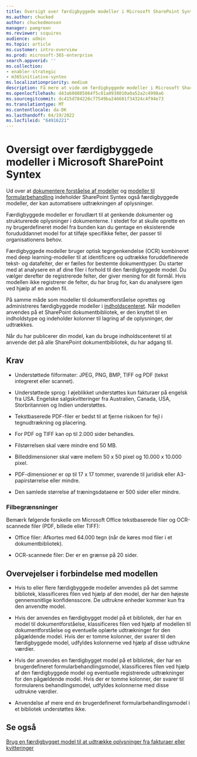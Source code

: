 ```yaml
---
title: Oversigt over færdigbyggede modeller i Microsoft SharePoint Syntex
ms.author: chucked
author: chuckedmonson
manager: pamgreen
ms.reviewer: ssquires
audience: admin
ms.topic: article
ms.customer: intro-overview
ms.prod: microsoft-365-enterprise
search.appverid: ''
ms.collection:
- enabler-strategic
- m365initiative-syntex
ms.localizationpriority: medium
description: Få mere at vide om færdigbyggede modeller i Microsoft SharePoint Syntex.
ms.openlocfilehash: d43a608885864f5c81a8938010a0a52a2c4998a6
ms.sourcegitcommit: dc415d784226c77549ba246601f34324c4f94e73
ms.translationtype: MT
ms.contentlocale: da-DK
ms.lasthandoff: 04/19/2022
ms.locfileid: "64916221"
---
```

# <a name="prebuilt-models-overview-in-microsoft-sharepoint-syntex"></a>Oversigt over færdigbyggede modeller i Microsoft SharePoint Syntex

Ud over at [dokumentere forståelse af modeller](document-understanding-overview.md) og [modeller til formularbehandling](form-processing-overview.md) indeholder SharePoint Syntex også færdigbyggede modeller, der kan automatisere udtrækningen af oplysninger.

Færdigbyggede modeller er forudlært til at genkende dokumenter og strukturerede oplysninger i dokumenterne. I stedet for at skulle oprette en ny brugerdefineret model fra bunden kan du gentage en eksisterende forududdannet model for at tilføje specifikke felter, der passer til organisationens behov. 

Færdigbyggede modeller bruger optisk tegngenkendelse (OCR) kombineret med deep learning-modeller til at identificere og udtrække foruddefinerede tekst- og datafelter, der er fælles for bestemte dokumenttyper. Du starter med at analysere en af dine filer i forhold til den færdigbyggede model. Du vælger derefter de registrerede felter, der giver mening for dit formål. Hvis modellen ikke registrerer de felter, du har brug for, kan du analysere igen ved hjælp af en anden fil.

På samme måde som modeller til dokumentforståelse oprettes og administreres færdigbyggede modeller i [indholdscenteret](create-a-content-center.md). Når modellen anvendes på et SharePoint dokumentbibliotek, er den knyttet til en indholdstype og indeholder kolonner til lagring af de oplysninger, der udtrækkes. 

Når du har publicerer din model, kan du bruge indholdscenteret til at anvende det på alle SharePoint dokumentbibliotek, du har adgang til.  

## <a name="requirements"></a>Krav

- Understøttede filformater: JPEG, PNG, BMP, TIFF og PDF (tekst integreret eller scannet).

- Understøttede sprog: I øjeblikket understøttes kun fakturaer på engelsk fra USA. Engelske salgskvitteringer fra Australien, Canada, USA, Storbritannien og Indien understøttes.

- Tekstbaserede PDF-filer er bedst til at fjerne risikoen for fejl i tegnudtrækning og placering.

- For PDF og TIFF kan op til 2.000 sider behandles.

- Filstørrelsen skal være mindre end 50 MB.

- Billeddimensioner skal være mellem 50 x 50 pixel og 10.000 x 10.000 pixel.

- PDF-dimensioner er op til 17 x 17 tommer, svarende til juridisk eller A3-papirstørrelse eller mindre.

- Den samlede størrelse af træningsdataene er 500 sider eller mindre.

### <a name="file-limitations"></a>Filbegrænsninger

Bemærk følgende forskelle om Microsoft Office tekstbaserede filer og OCR-scannede filer (PDF, billede eller TIFF):

- Office filer: Afkortes med 64.000 tegn (når de køres mod filer i et dokumentbibliotek).

- OCR-scannede filer: Der er en grænse på 20 sider.  

## <a name="model-considerations"></a>Overvejelser i forbindelse med modellen

- Hvis to eller flere færdigbyggede modeller anvendes på det samme bibliotek, klassificeres filen ved hjælp af den model, der har den højeste gennemsnitlige konfidensscore. De udtrukne enheder kommer kun fra den anvendte model.

- Hvis der anvendes en færdigbygget model på et bibliotek, der har en model til dokumentforståelse, klassificeres filen ved hjælp af modellen til dokumentforståelse og eventuelle oplærte udtrækninger for den pågældende model. Hvis der er tomme kolonner, der svarer til den færdigbyggede model, udfyldes kolonnerne ved hjælp af disse udtrukne værdier.

- Hvis der anvendes en færdigbygget model på et bibliotek, der har en brugerdefineret formularbehandlingsmodel, klassificeres filen ved hjælp af den færdigbyggede model og eventuelle registrerede udtrækninger for den pågældende model. Hvis der er tomme kolonner, der svarer til formularens behandlingsmodel, udfyldes kolonnerne med disse udtrukne værdier.

- Anvendelse af mere end én brugerdefineret formularbehandlingsmodel i et bibliotek understøttes ikke.


## <a name="see-also"></a>Se også

[Brug en færdigbygget model til at udtrække oplysninger fra fakturaer eller kvitteringer](prebuilt-overview.md)
 

